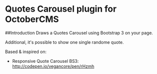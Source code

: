 # Quotes Carousel plugin for OctoberCMS

##Introduction
Draws a Quotes Carousel using Bootstrap 3 on your page.

Additional, it's possible to show one single randome quote.

Based & inspired on:
- Responsive Quote Carousel BS3: http://codepen.io/vegancore/pen/rHzmh
